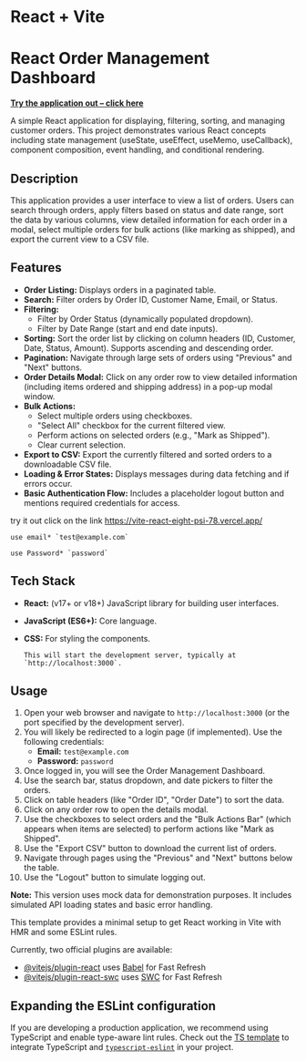 # React + Vite
# React Order Management Dashboard

**[Try the application out – click here ](https://vite-react-eight-psi-78.vercel.app/)**


A simple React application for displaying, filtering, sorting, and managing customer orders. This project demonstrates various React concepts including state management (useState, useEffect, useMemo, useCallback), component composition, event handling, and conditional rendering.

## Description

This application provides a user interface to view a list of orders. Users can search through orders, apply filters based on status and date range, sort the data by various columns, view detailed information for each order in a modal, select multiple orders for bulk actions (like marking as shipped), and export the current view to a CSV file.

## Features

* **Order Listing:** Displays orders in a paginated table.
* **Search:** Filter orders by Order ID, Customer Name, Email, or Status.
* **Filtering:**
    * Filter by Order Status (dynamically populated dropdown).
    * Filter by Date Range (start and end date inputs).
* **Sorting:** Sort the order list by clicking on column headers (ID, Customer, Date, Status, Amount). Supports ascending and descending order.
* **Pagination:** Navigate through large sets of orders using "Previous" and "Next" buttons.
* **Order Details Modal:** Click on any order row to view detailed information (including items ordered and shipping address) in a pop-up modal window.
* **Bulk Actions:**
    * Select multiple orders using checkboxes.
    * "Select All" checkbox for the current filtered view.
    * Perform actions on selected orders (e.g., "Mark as Shipped").
    * Clear current selection.
* **Export to CSV:** Export the currently filtered and sorted orders to a downloadable CSV file.
* **Loading & Error States:** Displays messages during data fetching and if errors occur.
* **Basic Authentication Flow:** Includes a placeholder logout button and mentions required credentials for access.

 try it out click on the link https://vite-react-eight-psi-78.vercel.app/ 
    
    use email* `test@example.com`
   
    use Password* `password`
    
## Tech Stack

* **React:** (v17+ or v18+) JavaScript library for building user interfaces.
* **JavaScript (ES6+):** Core language.
* **CSS:** For styling the components.


    ```
    This will start the development server, typically at `http://localhost:3000`.

## Usage

1.  Open your web browser and navigate to `http://localhost:3000` (or the port specified by the development server).
2.  You will likely be redirected to a login page (if implemented). Use the following credentials:
    * **Email:** `test@example.com`
    * **Password:** `password`
3.  Once logged in, you will see the Order Management Dashboard.
4.  Use the search bar, status dropdown, and date pickers to filter the orders.
5.  Click on table headers (like "Order ID", "Order Date") to sort the data.
6.  Click on any order row to open the details modal.
7.  Use the checkboxes to select orders and the "Bulk Actions Bar" (which appears when items are selected) to perform actions like "Mark as Shipped".
8.  Use the "Export CSV" button to download the current list of orders.
9.  Navigate through pages using the "Previous" and "Next" buttons below the table.
10. Use the "Logout" button to simulate logging out.


**Note:** This version uses mock data for demonstration purposes. It includes simulated API loading states and basic error handling.


This template provides a minimal setup to get React working in Vite with HMR and some ESLint rules.

Currently, two official plugins are available:

- [@vitejs/plugin-react](https://github.com/vitejs/vite-plugin-react/blob/main/packages/plugin-react/README.md) uses [Babel](https://babeljs.io/) for Fast Refresh
- [@vitejs/plugin-react-swc](https://github.com/vitejs/vite-plugin-react-swc) uses [SWC](https://swc.rs/) for Fast Refresh

## Expanding the ESLint configuration

If you are developing a production application, we recommend using TypeScript and enable type-aware lint rules. Check out the [TS template](https://github.com/vitejs/vite/tree/main/packages/create-vite/template-react-ts) to integrate TypeScript and [`typescript-eslint`](https://typescript-eslint.io) in your project.
